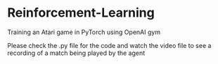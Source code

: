 # Reinforcement-Learning
Training an Atari game in PyTorch using OpenAI gym

Please check the .py file for the code and watch the video file to see a recording of a match being played by the agent
